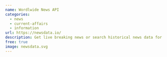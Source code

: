 ```yaml
---
name: Wordlwide News API
categories:
  - news
  - current-affairs
  - information
url: https://newsdata.io/
description: Get live breaking news or search historical news data for the past 6 years from 78985+ sources using NewsData.io API. Collect the data in JSON or Excel Formats.
free: true
image: newsdata.svg
---
```

